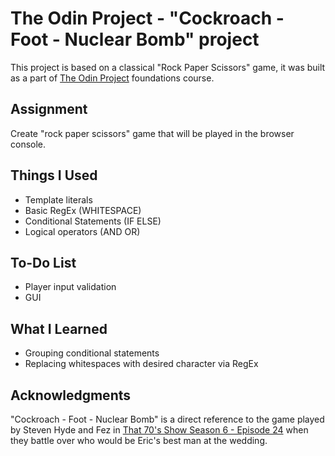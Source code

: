# The Odin Project - "Cockroach - Foot - Nuclear Bomb" project

This project is based on a classical "Rock Paper Scissors" game, it was built as a part of [The Odin Project](https://www.theodinproject.com) foundations course.

## Assignment

Create "rock paper scissors" game that will be played in the browser console.

## Things I Used

- Template literals
- Basic RegEx (WHITESPACE)
- Conditional Statements (IF ELSE)
- Logical operators (AND OR)

## To-Do List

- Player input validation
- GUI

## What I Learned

- Grouping conditional statements
- Replacing whitespaces with desired character via RegEx

## Acknowledgments

"Cockroach - Foot - Nuclear Bomb" is a direct reference to the game played by Steven Hyde and Fez in [That 70's Show Season 6 - Episode 24](https://www.imdb.com/title/tt0720091/) when they battle over who would be Eric's best man at the wedding.
